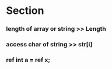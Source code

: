 # Section
### length of array or string >> Length 


### access char of string >> str[i]

### ref int a = ref x;
